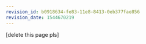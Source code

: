 ```yaml
---
revision_id: b0918634-fe83-11e8-8413-0eb377fae856
revision_date: 1544670219
---
```


[delete this page pls]